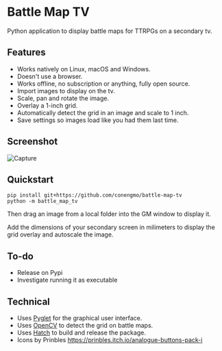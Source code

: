 # Battle Map TV

Python application to display battle maps for TTRPGs on a secondary tv.


## Features

- Works natively on Linux, macOS and Windows.
- Doesn't use a browser.
- Works offline, no subscription or anything, fully open source.
- Import images to display on the tv.
- Scale, pan and rotate the image.
- Overlay a 1-inch grid.
- Automatically detect the grid in an image and scale to 1 inch.
- Save settings so images load like you had them last time.

## Screenshot

![Capture](https://github.com/Conengmo/battle-map-tv/assets/33519926/2f498b0b-b9f7-450f-ba83-c1293e0aed11)


## Quickstart

```
pip install git+https://github.com/conengmo/battle-map-tv
python -m battle_map_tv
```

Then drag an image from a local folder into the GM window to display it.

Add the dimensions of your secondary screen in milimeters to display the grid overlay and autoscale the image.


## To-do

- Release on Pypi
- Investigate running it as executable


## Technical

- Uses [Pyglet](https://github.com/pyglet/pyglet) for the graphical user interface.
- Uses [OpenCV](https://github.com/opencv/opencv-python) to detect the grid on battle maps.
- Uses [Hatch](https://hatch.pypa.io/latest/) to build and release the package.
- Icons by Prinbles https://prinbles.itch.io/analogue-buttons-pack-i

